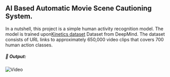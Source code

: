 ## AI Based Automatic Movie Scene Cautioning System.
In a nutshell, this project is a simple human activity recognition model. The model is trained upon[Kinetics dataset](https://deepmind.com/research/open-source/kinetics) Dataset from DeepMind. The dataset consists of URL links to approximately 650,000 video clips that covers 700 human action classes.
##### 📰 Output:
![Video](https://github.com/snehitvaddi/Automatic-AI-Movie-Cautioning-System-/blob/master/fast-output.gif)
